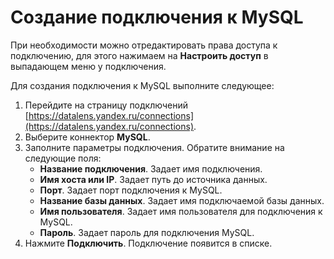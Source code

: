 # Создание подключения к MySQL
При необходимости можно отредактировать права доступа к подключению, для этого нажимаем на **Настроить доступ** в выпадающем меню у подключения. 

Для создания подключения к MySQL выполните следующее:
1. Перейдите на страницу подключений [https://datalens.yandex.ru/connections](https://datalens.yandex.ru/connections).
1. Выберите коннектор **MySQL**.
1. Заполните параметры подключения. Обратите внимание на следующие поля:
    - **Название подключения**. Задает имя подключения.
    - **Имя хоста или IP**. Задает путь до источника данных.
    - **Порт**. Задает порт подключения к MySQL.
    - **Название базы данных**. Задает имя подключаемой базы данных.
    - **Имя пользователя**. Задает имя пользователя для подключения к MySQL.
    - **Пароль**. Задает пароль для подключения MySQL.
1. Нажмите **Подключить**. Подключение появится в списке.